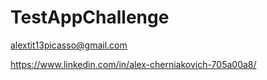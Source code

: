 # TestAppChallenge
alextit13picasso@gmail.com

https://www.linkedin.com/in/alex-cherniakovich-705a00a8/
